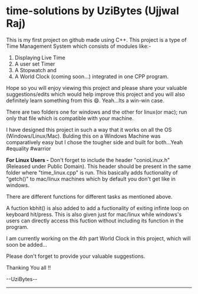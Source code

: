 # time-solutions by UziBytes (Ujjwal Raj)

This is my first project on github made using C++. This project is a type of Time Management System which consists of modules like:- 
  1. Displaying Live Time
  2. A user set Timer
  3. A Stopwatch and 
  4. A World Clock (coming soon...)
integrated in one CPP program.

Hope so you will enjoy viewing this project and please share your valuable suggestions/edits which would help improve this project and you will also definitely learn something from this 😄.
Yeah...Its a win-win case.

There are two folders one for windows and the other for linux(or mac); run only that file which is compatible with your machine.

I have designed this project in such a way that it works on all the OS (Windows/Linux/Mac).
  Bulding this on a Windows Machine was comparatively easy but I chose the tougher side and built for both...Yeah #equality #warrior
  
 **For Linux Users -**
  Don't forget to include the header "conioLinux.h" (Released under Public Domain). This header should be present in the same folder where "time_linux.cpp" is run.   This basically adds fuctionality of "getch()" to mac/linux machines which by default you don't get like in windows.

There are different functions for different tasks as mentioned above.

A fuction kbhit() is also added to add a fuctionality of exiting infinte loop on keyboard hit/press.
  This is also given just for mac/linux while windows's users can directly access this fuction without including its function in the program.
  
I am currently working on the 4th part World Clock in this project, which will soon be added...

Please don't forget to provide your valuable suggestions.

Thanking You all !!

--UziBytes--
****************************************************************************************************************************************************************
